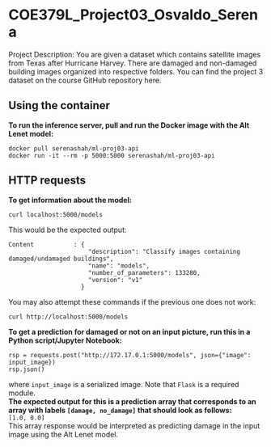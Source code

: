 # COE379L_Project03_Osvaldo_Serena
Project Description: You are given a dataset which contains satellite images from Texas after Hurricane Harvey. There are damaged and non-damaged building images organized into respective folders. You can find the project 3 dataset on the course GitHub repository here.

## Using the container
__To run the inference server, pull and run the Docker image with the Alt Lenet model:__  
```
docker pull serenashah/ml-proj03-api
docker run -it --rm -p 5000:5000 serenashah/ml-proj03-api
```

## HTTP requests
__To get information about the model:__ 
```
curl localhost:5000/models
```

This would be the expected output:
```
Content           : {
                      "description": "Classify images containing damaged/undamaged buildings",
                      "name": "models",
                      "number_of_parameters": 133280,
                      "version": "v1"
                    }
```

You may also attempt these commands if the previous one does not work:
```
curl http://localhost:5000/models
```

__To get a prediction for damaged or not on an input picture, run this in a Python script/Jupyter Notebook:__ 
```
rsp = requests.post("http://172.17.0.1:5000/models", json={"image": input_image})
rsp.json()
```
where `input_image` is a serialized image. Note that `Flask` is a required module.  
__The expected output for this is a prediction array that corresponds to an array with labels `[damage, no_damage]` that should look as follows:__   
`[1.0, 0.0]`  
This array response would be interpreted as predicting damage in the input image using the Alt Lenet model.

